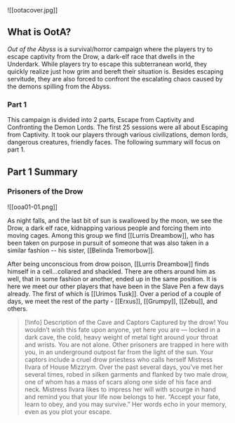 ![[ootacover.jpg]]

## What is OotA?
*Out of the Abyss* is a survival/horror campaign where the players try to escape captivity from the Drow, a dark-elf race that dwells in the Underdark. While players try to escape this subterranean world, they quickly realize just how grim and bereft their situation is. Besides escaping servitude, they are also forced to confront the escalating chaos caused by the demons spilling from the Abyss. 

### Part 1
This campaign is divided into 2 parts, Escape from Captivity and Confronting the Demon Lords. The first 25 sessions were all about Escaping from Captivity. It took our players through various civilizations, demon lords, dangerous creatures, friendly faces. The following summary will focus on part 1. 

## Part 1 Summary

### Prisoners of the Drow

![[ooa01-01.png]]

As night falls, and the last bit of sun is swallowed by the moon, we see the Drow, a dark elf race, kidnapping various people and forcing them into moving cages. Among this group we find [[Lurris Dreambow]], who has been taken on purpose in pursuit of someone that was also taken in a similar fashion -- his sister, [[Belinda Tremorbow]]. 

After being unconscious from drow poison, [[Lurris Dreambow]] finds himself in a cell...collared and shackled. There are others around him as well, that in some fashion or another, ended up in the same position. It is here we meet our other players that have been in the Slave Pen a few days already. The first of which is [[Urimos Tusk]]. Over a period of a couple of days, we meet the rest of the party - [[Erxus]], [[Grumpy]], [[Zebu]], and others. 

>[!info] Description of the Cave and Captors
>Captured by the drow! You wouldn’t wish this fate upon anyone, yet here you are — locked in a dark cave, the cold, heavy weight of metal tight around your throat and wrists. You are not alone. Other prisoners are trapped in here with you, in an underground outpost far from the light of the sun. Your captors include a cruel drow priestess who calls herself Mistress Ilvara of House Mizzrym. Over the past several days, you’ve met her several times, robed in silken garments and flanked by two male drow, one of whom has a mass of scars along one side of his face and neck. Mistress Ilvara likes to impress her will with scourge in hand and remind you that your life now belongs to her. “Accept your fate, learn to obey, and you may survive.” Her words echo in your memory, even as you plot your escape.

